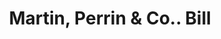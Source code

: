 ---
doi: 10.7916/D8HH7X31
date_other: '1880'
date_other_textual: 1880-1889
form: printed ephemera
genre:
- Invoices
name:
- Martin, Perrin & Co.
object_in_context_url: https://biggert.cul.columbia.edu/items/view/ave_biggert_00692
subject_hierarchical_geographic:
- Kansas City, Missouri, United States
subject_name:
- Martin, Perrin & Co.
title: Martin, Perrin & Co.. Bill
sort_title: Martin, Perrin & Co.. Bill
call_number: ave_biggert_00692
coordinates:
- 39.099722222222226,-94.57833333333333
pid: ave_biggert_00692
identifiers: ave_biggert_00692
thumbnail: false
permalink: /biggert/ave_biggert_00692/
layout: iiif-image-page
---